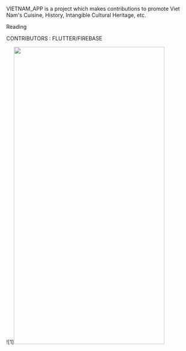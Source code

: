 VIETNAM_APP is a project which makes contributions to promote Viet Nam's Cuisine, History, Intangible Cultural Heritage, etc. 

Reading 

CONTRIBUTORS : FLUTTER/FIREBASE 

![1]<img src="https://github.com/TungLam111/flutter_vietnam_app/tree/master/images/Screenshot_1624203184.png" width="400" height="790">
